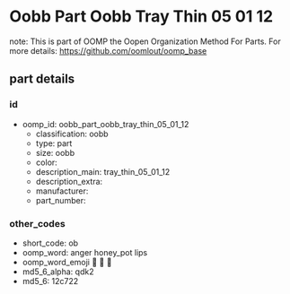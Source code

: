 # Oobb Part Oobb Tray Thin 05 01 12  

note: This is part of OOMP the Oopen Organization Method For Parts. For more details: https://github.com/oomlout/oomp_base

##  part details





### id
* oomp_id: oobb_part_oobb_tray_thin_05_01_12
  * classification: oobb
  * type: part
  * size: oobb
  * color: 
  * description_main: tray_thin_05_01_12
  * description_extra: 
  * manufacturer: 
  * part_number: 

### other_codes
* short_code: ob
* oomp_word: anger honey_pot lips
* oomp_word_emoji :anger: :honey_pot: :lips:
* md5_6_alpha: qdk2
* md5_6: 12c722